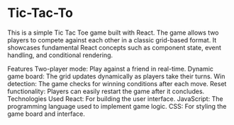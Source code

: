 # Tic-Tac-To
This is a simple Tic Tac Toe game built with React. The game allows two players to compete against each other in a classic grid-based format. It showcases fundamental React concepts such as component state, event handling, and conditional rendering.

Features
Two-player mode: Play against a friend in real-time.
Dynamic game board: The grid updates dynamically as players take their turns.
Win detection: The game checks for winning conditions after each move.
Reset functionality: Players can easily restart the game after it concludes.
Technologies Used
React: For building the user interface.
JavaScript: The programming language used to implement game logic.
CSS: For styling the game board and interface.
